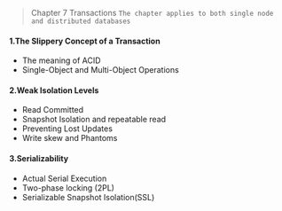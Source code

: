 > Chapter 7 Transactions
`The chapter applies to both single node and distributed databases`

#### 1.The Slippery Concept of a Transaction
* The meaning of ACID
* Single-Object and Multi-Object Operations
#### 2.Weak Isolation Levels
* Read Committed
* Snapshot Isolation and repeatable read
* Preventing Lost Updates
* Write skew and Phantoms
#### 3.Serializability
* Actual Serial Execution
* Two-phase locking (2PL)
* Serializable Snapshot Isolation(SSL)
`  `
